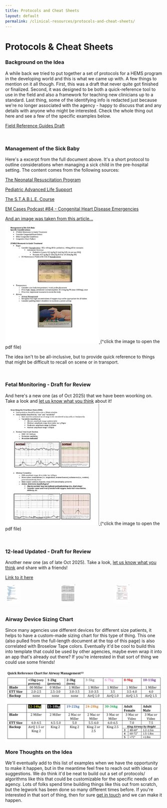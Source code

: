 ```yaml
---
title: Protocols and Cheat Sheets
layout: default
permalink: /clinical-resources/protocols-and-cheat-sheets/
---
```


<style>
.multi-row {
  display: flex !important;
  flex-direction: row !important;
  justify-content: center;
  align-items: flex-start;
  gap: 1rem;
  flex-wrap: nowrap !important;
  width: 100% !important;
  box-sizing: border-box;
  overflow: hidden;
  clear: both;
}

.multi-row img {
  height: auto !important;
  width: 30% !important;
  max-width: 30% !important;
  min-width: 25px !important;
  flex: 0 0 30% !important;
  object-fit: contain;
  display: inline-block !important;
  vertical-align: top;
  margin: 0 0.2rem;
}

</style>

# Protocols & Cheat Sheets

### Background on the Idea

A while back we tried to put together a set of protocols for a HEMS program in the developing world and this is what we came up with.  A few things to mention on it all though.  First, this was a draft that never quite got finished or finalized.  Second, it was designed to be both a quick-reference tool to use in the field and also a framework for teaching new clinicians up to a standard.  Last thing, some of the identifying info is redacted just because we're no longer associated with the agency - happy to discuss that and any details with anyone who might be interested.  Check the whole thing out here and see a few of the specific examples below.

[Field Reference Guides Draft](https://archive.org/download/clinical-guides/Field%20Reference%20Guides%20Draft%20with%20Links.pdf)

<br>

### Management of the Sick Baby

Here's a excerpt from the full document above.  It's a short protocol to outline considerations when managing a sick child in the pre-hospital setting.  The content comes from the following sources:

[The Neonatal Resuscitation Program](https://www.aap.org/en/pedialink/neonatal-resuscitation-program/)

[Pediatric Advanced Life Support](https://cpr.heart.org/en/courses/pals-course-options)

[The S.T.A.B.L.E. Course](https://stableprogram.org/)

[EM Cases Podcast #84 - Congenital Heart Disease Emergencies](https://emergencymedicinecases.com/congenital-heart-disease-emergencies-2/)

[And an image was taken from this article...](https://link.springer.com/chapter/10.1007/978-1-4614-8760-9_3)
​<a href="https://archive.org/download/clinical-guides/Management%20of%20the%20Sick%20Baby.pdf" target="_blank">
  <img src="https://raw.githubusercontent.com/rykerrmedical/website-files/main/images/protocols-and-cheat-sheets/sick-baby-screenshot.jpeg" alt="image" width="300"/>
</a>
(^click the image to open the pdf file)

The idea isn't to be all-inclusive, but to provide quick reference to things that might be difficult to recall on scene or in transport.

<br>

### Fetal Monitoring - Draft for Review

And here's a new one (as of Oct 2025) that we have been woorking on.  Take a look and [let us know what you think](https://www.rykerrmedical.com/talk-to-us/) about it!
​<a href="https://archive.org/details/clinical-guides/Fetal%20Monitoring%20Cheat%20Sheet%20Draft/" target="_blank">
  <img src="https://raw.githubusercontent.com/rykerrmedical/website-files/main/images/protocols-and-cheat-sheets/fetal-monitoring-screenshot.jpeg" alt="image" width="300"/>
</a>
(^click the image to open the pdf file)

<br>

### 12-lead Updated - Draft for Review

Another new one (as of late Oct 2025).  Take a look, [let us know what you think](https://www.rykerrmedical.com/talk-to-us/) and share with a friends!

[Link to it here](https://archive.org/download/clinical-guides/12%20Lead%20EKG%20Updated%20Draft.pdf)

<div class="multi-row">
  <a href="https://raw.githubusercontent.com/rykerrmedical/website-files/main/images/protocols-and-cheat-sheets/12-lead_Contents.jpeg" target="_blank" rel="noopener"><img src="https://raw.githubusercontent.com/rykerrmedical/website-files/main/images/protocols-and-cheat-sheets/12-lead_Contents.jpeg" alt="12-lead_Contents"></a><a href="https://raw.githubusercontent.com/rykerrmedical/website-files/main/images/protocols-and-cheat-sheets/12-lead_Charts.jpeg" target="_blank" rel="noopener"><img src="https://raw.githubusercontent.com/rykerrmedical/website-files/main/images/protocols-and-cheat-sheets/12-lead_Charts.jpeg" alt="12-lead_Charts"></a><a href="https://raw.githubusercontent.com/rykerrmedical/website-files/main/images/protocols-and-cheat-sheets/12-lead_Misc_Page.jpeg" target="_blank" rel="noopener"><img src="https://raw.githubusercontent.com/rykerrmedical/website-files/main/images/protocols-and-cheat-sheets/12-lead_Misc_Page.jpeg" alt="12-lead_Misc_Page"></a>
</div>

<br>

<h3 id="airway-sizes">Airway Device Sizing Chart</h3>

Since many agencies use different devices for different size patients, it helps to have a custom-made sizing chart for this type of thing.  This one (also pulled from the full-length document at the top of this page) is also correlated with Broselow Tape colors.  Eventually it'd be cool to build this into template that could be used by other agencies, maybe even wrap it into an app that's already out there?  If you're interested in that sort of thing we could use some friends!

<img src="https://raw.githubusercontent.com/rykerrmedical/website-files/main/images/protocols-and-cheat-sheets/airway-device-sizing-chart.jpeg" alt="airway-device-sizing-chart" />

<br>

### More Thoughts on the Idea

We'll eventually add to this list of examples when we have the opportunity to make it happen, but in the meantime feel free to reach out with ideas or suggestions.  We do think it'd be neat to build out a set of protocols/ algorithms like this that could be customizable for the specific needs of an agency.  Lots of folks spend time building things like this out from scratch, but the legwork has been done so many different times before.  If you're interested in that sort of thing, then for sure [get in touch](https://www.rykerrmedical.com/talk-to-us/) and we can make it happen.


